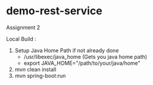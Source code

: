 # demo-rest-service
Assignment 2

Local Build :
1. Setup Java Home Path if not already done
    * /usr/libexec/java_home (Gets you java home path)
    * export JAVA_HOME="/path/to/your/java/home"
2. mvn clean install
3. mvn spring-boot:run